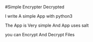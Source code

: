 #Simple Encrypter Decrypted

I write A simple App with python3

The App is Very simple And App uses salt

you can Encrypt And Decrypt Files
